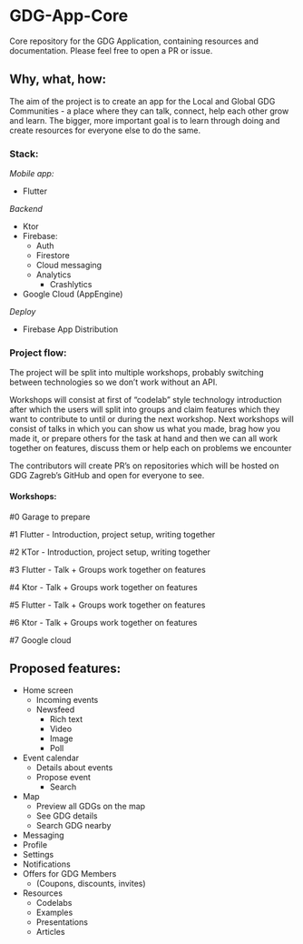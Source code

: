 # GDG-App-Core
Core repository for the GDG Application, containing resources and documentation.
Please feel free to open a PR or issue.


## Why, what, how:

The aim of the project is to create an app for the Local and Global GDG Communities - a place where they can talk, connect, help each other grow and learn.  The bigger, more important goal is to learn through doing and create resources for everyone else to do the same.

### Stack:

*Mobile app:*
* Flutter

*Backend*
* Ktor
* Firebase:
	* Auth
	* Firestore
	* Cloud messaging
	* Analytics
        * Crashlytics 
* Google  Cloud (AppEngine)

*Deploy*
* Firebase App Distribution

### Project flow:

The project will be split into multiple workshops, probably
switching between technologies so we don’t work without an API.

Workshops will consist at first of “codelab” style technology introduction after which the users will split into groups and claim features which they want to contribute to until or during the next workshop. Next workshops will consist of talks in which you can show us what you made, brag how you made it, or prepare others for the task at hand and then we can all work together on features, discuss them or help each on problems we encounter 

The contributors will create PR’s on repositories which will be hosted on GDG Zagreb’s GitHub and open for everyone to see.

#### Workshops:

#0 Garage to prepare

#1 Flutter - Introduction, project setup, writing together

#2 KTor - Introduction, project setup, writing together

#3 Flutter - Talk + Groups work together on features

#4 Ktor - Talk + Groups work together on features

#5 Flutter - Talk + Groups work together on features

#6 Ktor - Talk + Groups work together on features

#7 Google cloud

## Proposed features:

* Home screen
	* Incoming events
	* Newsfeed
		* Rich text
		* Video
		* Image
		* Poll
* Event calendar
	* Details about events
	* Propose event
        * Search
* Map
    * Preview all GDGs on the map
    * See GDG details
    * Search GDG nearby
* Messaging
* Profile
* Settings
* Notifications
* Offers for GDG Members
    * (Coupons, discounts, invites)
 * Resources
     * Codelabs
     * Examples
     * Presentations
     * Articles



